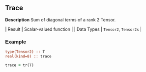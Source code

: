 ## Trace

**Description**
Sum of diagonal terms of a rank 2 Tensor.

| Result     | Scalar-valued function |
| Data Types | `Tensor2`, `Tensor2s`  |

### Example

```fortran
type(Tensor2) :: T
real(kind=8) :: trace

trace = tr(T)
```
